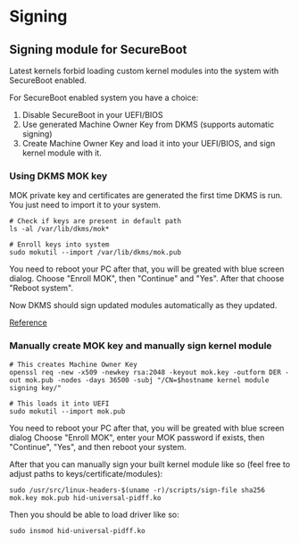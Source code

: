 
# Signing

## Signing module for SecureBoot
Latest kernels forbid loading custom kernel modules into the system with SecureBoot enabled.

For SecureBoot enabled system you have a choice:
1. Disable SecureBoot in your UEFI/BIOS
2. Use generated Machine Owner Key from DKMS (supports automatic signing)
3. Create Machine Owner Key and load it into your UEFI/BIOS, and sign kernel module with it.

### Using DKMS MOK key
MOK private key and certificates are generated the first time DKMS is run. You just need to import it to your system.
```
# Check if keys are present in default path
ls -al /var/lib/dkms/mok*

# Enroll keys into system
sudo mokutil --import /var/lib/dkms/mok.pub
```
You need to reboot your PC after that, you will be greated with blue screen dialog.
Choose "Enroll MOK", then "Continue" and "Yes". After that choose "Reboot system".

Now DKMS should sign updated modules automatically as they updated.

[Reference](https://github.com/dell/dkms/blob/master/README.md#module-signing)

### Manually create MOK key and manually sign kernel module
```
# This creates Machine Owner Key
openssl req -new -x509 -newkey rsa:2048 -keyout mok.key -outform DER -out mok.pub -nodes -days 36500 -subj "/CN=$hostname kernel module signing key/"

# This loads it into UEFI
sudo mokutil --import mok.pub
```

You need to reboot your PC after that, you will be greated with blue screen dialog
Choose "Enroll MOK", enter your MOK password if exists, then "Continue", "Yes", and then reboot your system.

After that you can manually sign your built kernel module like so (feel free to adjust paths to keys/certificate/modules):
```
sudo /usr/src/linux-headers-$(uname -r)/scripts/sign-file sha256 mok.key mok.pub hid-universal-pidff.ko
```

Then you should be able to load driver like so:
```
sudo insmod hid-universal-pidff.ko
```
